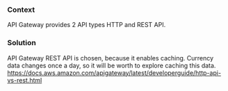 ### Context
API Gateway provides 2 API types HTTP and REST API.

### Solution
API Gateway REST API is chosen, because it enables caching. Currency data changes once a day, 
so it will be worth to explore caching this data.
https://docs.aws.amazon.com/apigateway/latest/developerguide/http-api-vs-rest.html
